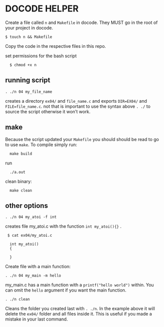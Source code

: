# DOCODE HELPER

Create a file called `n` and `Makefile` in docode. They MUST go in the root of your project in docode.


    $ touch n && Makefile


Copy the code in the respective files in this repo.

set permissions for the bash script

      $ chmod +x n

## running script

    . ./n 04 my_file_name 

creates a directory `ex04/` and `file_name.c`  and exports `DIR=EX04/` and `FILE=file_name.c`.  not that is important to use the syntax above  `. ./`  to source the script otherwise it won’t work.
 
 ## make 
 Because the script updated your  `Makefile` you should should be read to go to use `make`. To compile simply run: 

      make build
 run

      ./a.out

clean binary:

      make clean


## other options

    . ./n 04 my_atoi -f int

creates file my_atoi.c  with the function `int my_atoi(){}` .

     $ cat ex04/my_atoi.c

      int my_atoi()
      {

      }

Create file with a main function:

    . ./n 04 my_main -m hello
 my_main.c has a main function with a `printf("hello world")` within.  You can omit the `hello` argument if you want the main function. 

    . ./n clean

Cleans the folder you created last with `. ./n`. In the example above it will delete the `ex04/` folder and all files inside it. This is useful if you made a mistake in your last command.